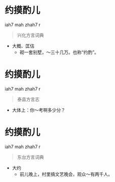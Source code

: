 # 约摸酌儿
iah7 mah zhah7 r
> 兴化方言词典
- 大概、匡估
  - 砌一套别墅，～三十几万。也称“约酌”。

# 约摸酌儿
iah7 mah zhah7 r
> 泰县方言志
- 大体上：你～考啊多少分？

# 约摸酌儿
iah7 mah zhah7 r
> 东台方言词典
- 大约
  - 前儿晚上，村里搞文艺晚会，观众～有两千人。
